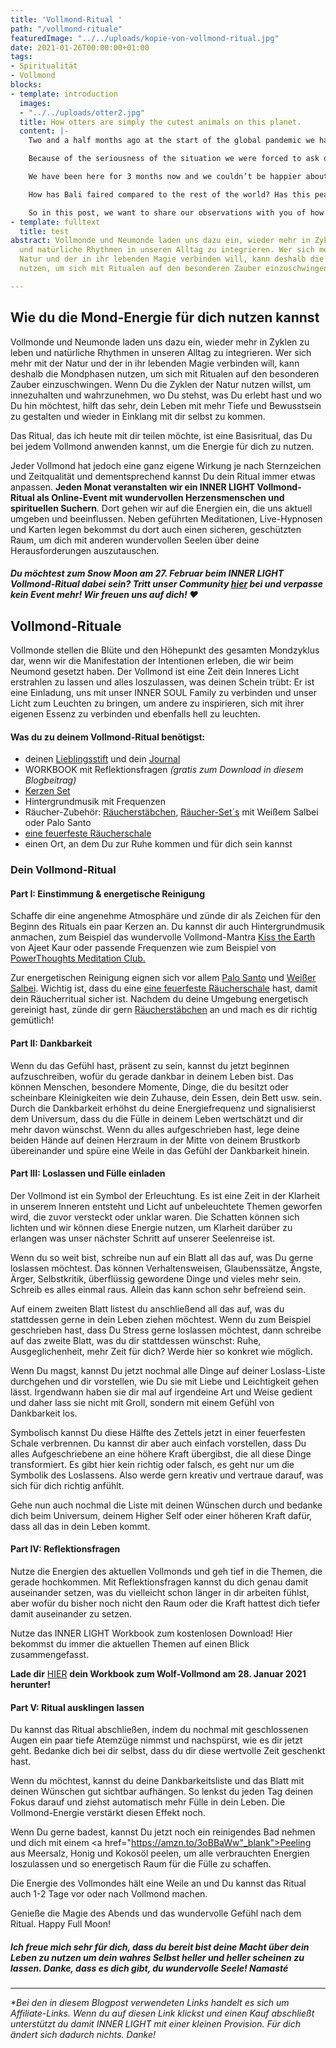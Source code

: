 ```yaml
---
title: 'Vollmond-Ritual '
path: "/vollmond-rituale"
featuredImage: "../../uploads/kopie-von-vollmond-ritual.jpg"
date: 2021-01-26T00:00:00+01:00
tags:
- Spiritualität
- Vollmond
blocks:
- template: introduction
  images:
  - "../../uploads/otter2.jpg"
  title: How otters are simply the cutest animals on this planet.
  content: |-
    Two and a half months ago at the start of the global pandemic we had a really hard decision to make, where do we go? For most people the answer is simple, 'home'. But for us it's kind of complicated. We've been travelling the world non stop for 4 years and although we have an apartment in Kuala Lumpur, home for us is still to be decided.

    Because of the seriousness of the situation we were forced to ask ourselves the question "where do we feel the most at home?” and the answer was clear - Bali.

    We have been here for 3 months now and we couldn’t be happier about our decision. Although there have been a lot of changes on the island, we love this place and we love how the locals and foreigners combined have handled the difficult situation we all find ourselves in.

    How has Bali faired compared to the rest of the world? Has this peaceful island turned into chaos? We know that a lot of you had to cancel your travel plans to come here and are probably wondering when you might be able to return.

    So in this post, we want to share our observations with you of how life here in Bali has changed and give you information direct from the authorities.
- template: fulltext
  title: test
abstract: Vollmonde und Neumonde laden uns dazu ein, wieder mehr in Zyklen zu leben
  und natürliche Rhythmen in unseren Alltag zu integrieren. Wer sich mehr mit der
  Natur und der in ihr lebenden Magie verbinden will, kann deshalb die Mondphasen
  nutzen, um sich mit Ritualen auf den besonderen Zauber einzuschwingen.

---
```

## Wie du die Mond-Energie für dich nutzen kannst

Vollmonde und Neumonde laden uns dazu ein, wieder mehr in Zyklen zu leben und natürliche Rhythmen in unseren Alltag zu integrieren. Wer sich mehr mit der Natur und der in ihr lebenden Magie verbinden will, kann deshalb die Mondphasen nutzen, um sich mit Ritualen auf den besonderen Zauber einzuschwingen. Wenn Du die Zyklen der Natur nutzen willst, um innezuhalten und wahrzunehmen, wo Du stehst, was Du erlebt hast und wo Du hin möchtest, hilft das sehr, dein Leben mit mehr Tiefe und Bewusstsein zu gestalten und wieder in Einklang mit dir selbst zu kommen.

Das Ritual, das ich heute mit dir teilen möchte, ist eine Basisritual, das Du bei jedem Vollmond anwenden kannst, um die Energie für dich zu nutzen.

Jeder Vollmond hat jedoch eine ganz eigene Wirkung je nach Sternzeichen und Zeitqualität und dementsprechend kannst Du dein Ritual immer etwas anpassen. **Jeden Monat veranstalten wir ein INNER LIGHT Vollmond-Ritual als Online-Event mit wundervollen Herzensmenschen und spirituellen Suchern**. Dort gehen wir auf die Energien ein, die uns aktuell umgeben und beeinflussen. Neben geführten Meditationen, Live-Hypnosen und Karten legen bekommst du dort auch einen sicheren, geschützten Raum, um dich mit anderen wundervollen Seelen über deine Herausforderungen auszutauschen.

##### Du möchtest zum Snow Moon am 27. Februar beim INNER LIGHT Vollmond-Ritual dabei sein? Tritt unser Community <a href="https://www.facebook.com/groups/innerlightsoulfamily/" target="_blank">hier</a> bei und verpasse kein Event mehr! Wir freuen uns auf dich! ♥

## **Vollmond-Rituale**

Vollmonde stellen die Blüte und den Höhepunkt des gesamten Mondzyklus dar, wenn wir die Manifestation der Intentionen erleben, die wir beim Neumond gesetzt haben. Der Vollmond ist eine Zeit dein Inneres Licht erstrahlen zu lassen und alles loszulassen, was deinen Schein trübt: Er ist eine Einladung, uns mit unser INNER SOUL Family zu verbinden und unser Licht zum Leuchten zu bringen, um andere zu inspirieren, sich mit ihrer eigenen Essenz zu verbinden und ebenfalls hell zu leuchten.

#### Was du zu deinem Vollmond-Ritual benötigst:

* deinen <a href="https://amzn.to/36AiNuK"> Lieblingsstift</a> und dein <a href="https://amzn.to/39HBcrE" target="_blank"> Journal</a>
* WORKBOOK mit Reflektionsfragen _(gratis zum Download in diesem Blogbeitrag)_
* <a href="https://amzn.to/3oFBqDV" target="_blank">Kerzen Set</a>
* Hintergrundmusik mit Frequenzen
* Räucher-Zubehör: <a href="https://amzn.to/3pDqKHc" target="_blank">Räucherstäbchen</a>, <a href="https://amzn.to/3tlHZin" target="_blank">Räucher-Set´s</a> mit Weißem Salbei oder Palo Santo
* <a href="https://amzn.to/3cA9v5O" target="_blank">eine feuerfeste Räucherschale</a>
* einen Ort, an dem Du zur Ruhe kommen und für dich sein kannst

### Dein Vollmond-Ritual

#### Part I: Einstimmung & energetische Reinigung

Schaffe dir eine angenehme Atmosphäre und zünde dir als Zeichen für den Beginn des Rituals ein paar Kerzen an. Du kannst dir auch Hintergrundmusik anmachen, zum Beispiel das wundervolle Vollmond-Mantra <a href="https://www.youtube.com/watch?v=e6hEvSvpx7M" target="_blank">Kiss the Earth</a> von Ajeet Kaur oder passende Frequenzen wie zum Beispiel von <a href="https://www.youtube.com/watch?v=itBR5TU-4L0" target="_blank">PowerThoughts Meditation Club.</a>

Zur energetischen Reinigung eignen sich vor allem <a href="https://amzn.to/3rcJi1m" target="_blank">Palo Santo</a> und <a href="https://amzn.to/3arz1rp" target="_blank">Weißer Salbei</a>. Wichtig ist, dass du eine <a href="https://amzn.to/3cA9v5O" target="_blank">eine feuerfeste Räucherschale</a> hast, damit dein Räucherritual sicher ist. Nachdem du deine Umgebung energetisch gereinigt hast, zünde dir gern <a href="https://amzn.to/3pDqKHc" target="_blank">Räucherstäbchen</a> an und mach es dir richtig gemütlich!

#### Part II: Dankbarkeit

Wenn du das Gefühl hast, präsent zu sein, kannst du jetzt beginnen aufzuschreiben, wofür du gerade dankbar in deinem Leben bist. Das können Menschen, besondere Momente, Dinge, die du besitzt oder scheinbare Kleinigkeiten wie dein Zuhause, dein Essen, dein Bett usw. sein. Durch die Dankbarkeit erhöhst du deine Energiefrequenz und signalisierst dem Universum, dass du die Fülle in deinem Leben wertschätzt und dir mehr davon wünschst. Wenn du alles aufgeschrieben hast, lege deine beiden Hände auf deinen Herzraum in der Mitte von deinem Brustkorb übereinander und spüre eine Weile in das Gefühl der Dankbarkeit hinein.

#### Part III: Loslassen und Fülle einladen

Der Vollmond ist ein Symbol der Erleuchtung. Es ist eine Zeit in der Klarheit in unserem Inneren entsteht und Licht auf unbeleuchtete Themen geworfen wird, die zuvor versteckt oder unklar waren. Die Schatten können sich lichten und wir können diese Energie nutzen, um Klarheit darüber zu erlangen was unser nächster Schritt auf unserer Seelenreise ist.

Wenn du so weit bist, schreibe nun auf ein Blatt all das auf, was Du gerne loslassen möchtest. Das können Verhaltensweisen, Glaubenssätze, Ängste, Ärger, Selbstkritik, überflüssig gewordene Dinge und vieles mehr sein. Schreib es alles einmal raus. Allein das kann schon sehr befreiend sein.

Auf einem zweiten Blatt listest du anschließend all das auf, was du stattdessen gerne in dein Leben ziehen möchtest. Wenn du zum Beispiel geschrieben hast, dass Du Stress gerne loslassen möchtest, dann schreibe auf das zweite Blatt, was du dir stattdessen wünschst: Ruhe, Ausgeglichenheit, mehr Zeit für dich? Werde hier so konkret wie möglich.

Wenn Du magst, kannst Du jetzt nochmal alle Dinge auf deiner Loslass-Liste durchgehen und dir vorstellen, wie Du sie mit Liebe und Leichtigkeit gehen lässt. Irgendwann haben sie dir mal auf irgendeine Art und Weise gedient und daher lass sie nicht mit Groll, sondern mit einem Gefühl von Dankbarkeit los.

Symbolisch kannst Du diese Hälfte des Zettels jetzt in einer feuerfesten Schale verbrennen. Du kannst dir aber auch einfach vorstellen, dass Du alles Aufgeschriebene an eine höhere Kraft übergibst, die all diese Dinge transformiert. Es gibt hier kein richtig oder falsch, es geht nur um die Symbolik des Loslassens. Also werde gern kreativ und vertraue darauf, was sich für dich richtig anfühlt.

Gehe nun auch nochmal die Liste mit deinen Wünschen durch und bedanke dich beim Universum, deinem Higher Self oder einer höheren Kraft dafür, dass all das in dein Leben kommt.

#### Part IV: Reflektionsfragen

Nutze die Energien des aktuellen Vollmonds und geh tief in die Themen, die gerade hochkommen. Mit Reflektionsfragen kannst du dich genau damit auseinander setzen, was du vielleicht schon länger in dir arbeiten fühlst, aber wofür du bisher noch nicht den Raum oder die Kraft hattest dich tiefer damit auseinander zu setzen.

Nutze das INNER LIGHT Workbook zum kostenlosen Download! Hier bekommst du immer die aktuellen Themen auf einen Blick zusammengefasst.

**Lade dir** [HIER](https://docdro.id/MJZu5r2 "Workbook zum Wolfs-Vollmond") **dein Workbook zum Wolf-Vollmond am 28. Januar 2021 herunter!**

#### Part V: Ritual ausklingen lassen

Du kannst das Ritual abschließen, indem du nochmal mit geschlossenen Augen ein paar tiefe Atemzüge nimmst und nachspürst, wie es dir jetzt geht. Bedanke dich bei dir selbst, dass du dir diese wertvolle Zeit geschenkt hast.

Wenn du möchtest, kannst du deine Dankbarkeitsliste und das Blatt mit deinen Wünschen gut sichtbar aufhängen. So lenkst du jeden Tag deinen Fokus darauf und ziehst automatisch mehr Fülle in dein Leben. Die Vollmond-Energie verstärkt diesen Effekt noch.

Wenn Du gerne badest, kannst Du jetzt noch ein reinigendes Bad nehmen und dich mit einem <a href="https://amzn.to/3oBBaWw"_blank">Peeling aus Meersalz, Honig und Kokosöl</a> peelen, um alle verbrauchten Energien loszulassen und so energetisch Raum für die Fülle zu schaffen.

Die Energie des Vollmondes hält eine Weile an und Du kannst das Ritual auch 1-2 Tage vor oder nach Vollmond machen.

Genieße die Magie des Abends und das wundervolle Gefühl nach dem Ritual. Happy Full Moon!

##### Ich freue mich sehr für dich, dass du bereit bist deine Macht über dein Leben zu nutzen um dein wahres Selbst heller und heller scheinen zu lassen. Danke, dass es dich gibt, du wundervolle Seele! _Namasté_

***

_*Bei den in diesem Blogpost verwendeten Links handelt es sich um Affiliate-Links. Wenn du auf diesen Link klickst und einen Kauf abschließt unterstützt du damit INNER LIGHT mit einer kleinen Provision. Für dich ändert sich dadurch nichts. Danke!_